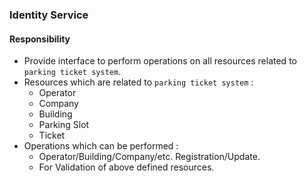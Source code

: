 ### Identity Service

#### Responsibility

* Provide interface to perform operations on all resources related to `parking ticket system`.
* Resources which are related to `parking ticket system` :
  * Operator
  * Company
  * Building
  * Parking Slot
  * Ticket
* Operations which can be performed :
  * Operator/Building/Company/etc. Registration/Update.
  * For Validation of above defined resources.

